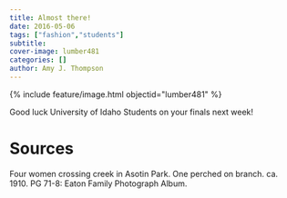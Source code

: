 ```yaml
---
title: Almost there!
date: 2016-05-06
tags: ["fashion","students"]
subtitle: 
cover-image: lumber481
categories: []
author: Amy J. Thompson
---
```


{% include feature/image.html objectid="lumber481" %}

Good luck University of Idaho Students on your finals next week!

# Sources

Four women crossing creek
in Asotin Park. One perched on branch. 
ca. 1910. PG 71-8: Eaton
Family Photograph Album.